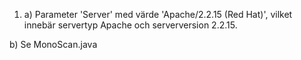1.  a) Parameter 'Server' med värde 'Apache/2.2.15 (Red Hat)', vilket innebär servertyp Apache och serverversion 2.2.15.

b) Se MonoScan.java
